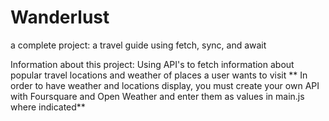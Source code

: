 # Wanderlust
 a complete project: a travel guide using fetch, sync, and await

Information about this project:
Using API's to fetch information about popular travel locations and weather of places a user wants to visit
** In order to have weather and locations display, you must create your own API with Foursquare and Open Weather and enter them as values in main.js where indicated** 

